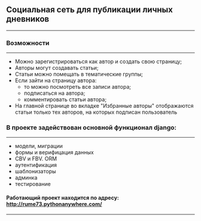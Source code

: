 ## Социальная сеть для публикации личных дневников
____

### Возможности
____

- Можно зарегистрироваться как автор и создать свою страницу;
- Авторы могут создавать статьи;
- Статьи можно помещать в тематические группы;
- Если зайти на страницу автора:
    + то можно посмотреть все записи автора;
    + подписаться на автора;
    + комментировать статьи автора;
- На главной странице во вкладке "Избранные авторы" отображаются статьи только тех авторов, на которых подписан пользователь

### В проекте задействован основной функционал django:
____

- модели, миграции
- формы и верифицация данных
- CBV и FBV. ORM
- аутентификация
- шаблонизаторы
- админка
- тестирование

#### Работающий проект находится по адресу: http://rume73.pythonanywhere.com/
____